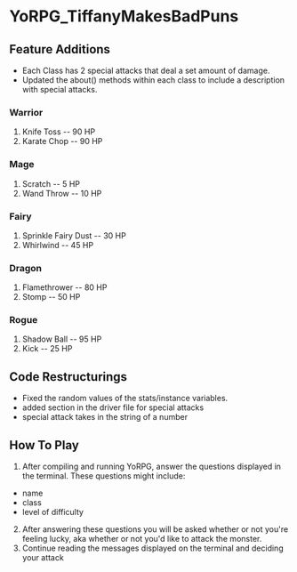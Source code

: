 # YoRPG_TiffanyMakesBadPuns
## Feature Additions

* Each Class has 2 special attacks that deal a set amount of damage. 
* Updated the about() methods within each class to include a description with special attacks.

### Warrior
1. Knife Toss -- 90 HP
2. Karate Chop -- 90 HP
### Mage
1. Scratch -- 5 HP
2. Wand Throw -- 10 HP
### Fairy
1. Sprinkle Fairy Dust -- 30 HP
2. Whirlwind -- 45 HP
### Dragon
1. Flamethrower -- 80 HP
2. Stomp -- 50 HP
### Rogue
1. Shadow Ball -- 95 HP
2. Kick -- 25 HP

## Code Restructurings
* Fixed the random values of the stats/instance variables.
* added section in the driver file for special attacks
* special attack takes in the string of a number

## How To Play
1. After compiling and running YoRPG, answer the questions displayed in the terminal. These questions might include:
* name
* class
* level of difficulty
2. After answering these questions you will be asked whether or not you're feeling lucky, aka whether or not you'd like to attack the monster.
3. Continue reading the messages displayed on the terminal and deciding your attack

